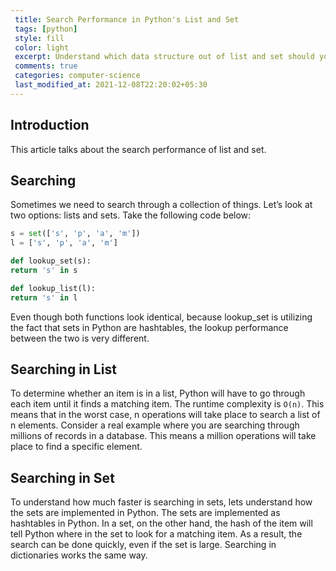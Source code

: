 ```yaml
---
 title: Search Performance in Python's List and Set 
 tags: [python]
 style: fill
 color: light
 excerpt: Understand which data structure out of list and set should you use to store an element for searching
 comments: true
 categories: computer-science
 last_modified_at: 2021-12-08T22:20:02+05:30
---
```



## Introduction
This article talks about the search performance of list and set.


## Searching

Sometimes we need to search through a collection of things. Let’s look at two options: lists and sets.
Take the following code below:

```python
s = set(['s', 'p', 'a', 'm'])
l = ['s', 'p', 'a', 'm']

def lookup_set(s):
return 's' in s

def lookup_list(l):
return 's' in l
```

Even though both functions look identical, because lookup_set is utilizing the fact that sets in Python are hashtables, the lookup performance between the two is very different.

## Searching in List
To determine whether an item is in a list, Python will have to go through each item until it finds a matching item. 
The runtime complexity is `O(n)`. This means that in the worst case, n operations will take place to search a list of n elements. 
Consider a real example where you are searching through millions of records in a database. This means a million operations will take place to find a specific element.

## Searching in Set
To understand how much faster is searching in sets, lets understand how the sets are implemented in Python. 
The sets are implemented as hashtables in Python. 
In a set, on the other hand, the hash of the item will tell Python where in the set to look for a matching item. As a result, the search can be done quickly, even if the set is large.
Searching in dictionaries works the same way.

